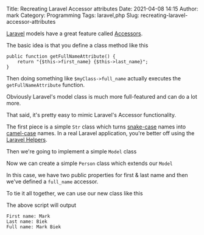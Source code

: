 Title: Recreating Laravel Accessor attributes
Date: 2021-04-08 14:15
Author: mark
Category: Programming
Tags: laravel,php
Slug: recreating-laravel-accessor-attributes

[Laravel](https://laravel.com) models have a great feature called [Accessors](https://laravel.com/docs/8.x/eloquent-mutators#defining-an-accessor).

The basic idea is that you define a class method like this
```
public function getFullNameAttribute() {
	return "{$this->first_name} {$this->last_name}";
}
```

Then doing something like `$myClass->full_name` actually executes the `getFullNameAttribute` function.

Obviously Laravel's model class is much more full-featured and can do a lot more.

That said, it's pretty easy to mimic Laravel's Accessor functionality.

The first piece is a simple `Str` class which turns [snake-case](https://en.wikipedia.org/wiki/Snake_case) names into [camel-case](https://en.wikipedia.org/wiki/Camel_case) names. In a real Laravel application, you're better off using the [Laravel Helpers](https://laravel.com/docs/8.x/helpers).
<script src="https://gist.github.com/markbiek/5eebdd2318e78324d6432a1d54937ad2.js"></script>

Then we're going to implement a simple `Model` class
<script src="https://gist.github.com/markbiek/e28eba7aa861e3355e5054ffd88f1f24.js"></script>

Now we can create a simple `Person` class which extends our `Model`
<script src="https://gist.github.com/markbiek/9ad7c45d047367855b0af38c9e47f028.js"></script>

In this case, we have two public properties for first & last name and then we've defined a `full_name` accessor.

To tie it all together, we can use our new class like this
<script src="https://gist.github.com/markbiek/c56e11304cc6b7bdd4361faec7cf1c6c.js"></script>

The above script will output
```
First name: Mark
Last name: Biek
Full name: Mark Biek
```
